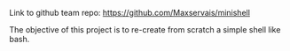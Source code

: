 Link to github team repo: https://github.com/Maxservais/minishell

The objective of this project is to re-create from scratch a simple shell like bash.
